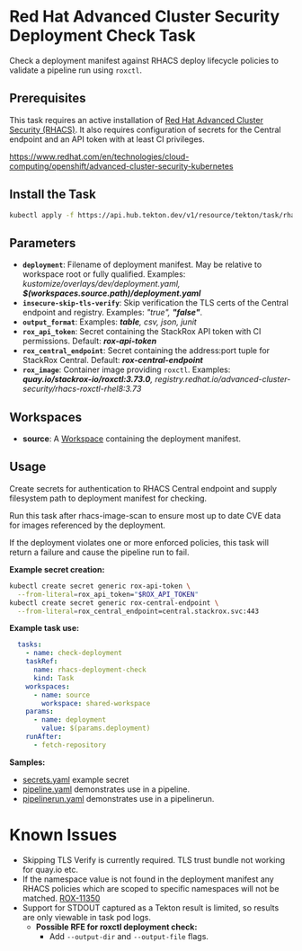 # Red Hat Advanced Cluster Security Deployment Check Task

Check a deployment manifest against RHACS deploy lifecycle policies to validate a pipeline run using `roxctl`.

## Prerequisites

This task requires an active installation of [Red Hat Advanced Cluster Security (RHACS)](https://www.redhat.com/en/resources/advanced-cluster-security-for-kubernetes-datasheet).  It also requires configuration of secrets for the Central endpoint and an API token with at least CI privileges.

<https://www.redhat.com/en/technologies/cloud-computing/openshift/advanced-cluster-security-kubernetes>

## Install the Task

```bash
kubectl apply -f https://api.hub.tekton.dev/v1/resource/tekton/task/rhacs-deployment-check/3.71/raw
```

## Parameters

- **`deployment`**: Filename of deployment manifest. May be relative to workspace root or fully qualified. Examples: _kustomize/overlays/dev/deployment.yaml, **$(workspaces.source.path)/deployment.yaml**_
- **`insecure-skip-tls-verify`**: Skip verification the TLS certs of the Central endpoint and registry. Examples: _"true", **"false"**_.
- **`output_format`**:  Examples: _**table**, csv, json, junit_
- **`rox_api_token`**: Secret containing the StackRox API token with CI permissions. Default: _**rox-api-token**_
- **`rox_central_endpoint`**: Secret containing the address:port tuple for StackRox Central. Default: _**rox-central-endpoint**_
- **`rox_image`**: Container image providing `roxctl`. Examples: _**quay.io/stackrox-io/roxctl:3.73.0**, registry.redhat.io/advanced-cluster-security/rhacs-roxctl-rhel8:3.73_
## Workspaces

- **source**: A [Workspace](https://github.com/tektoncd/pipeline/blob/main/docs/workspaces.md) containing the deployment manifest.

## Usage

Create secrets for authentication to RHACS Central endpoint and supply filesystem path to deployment manifest for checking.

Run this task after rhacs-image-scan to ensure most up to date CVE data for images referenced by the deployment.

If the deployment violates one or more enforced policies, this task will return a failure and cause the pipeline run to fail. 

**Example secret creation:**

```bash
kubectl create secret generic rox-api-token \
  --from-literal=rox_api_token="$ROX_API_TOKEN"
kubectl create secret generic rox-central-endpoint \
  --from-literal=rox_central_endpoint=central.stackrox.svc:443
```

**Example task use:**

```yaml
  tasks:
    - name: check-deployment
    taskRef:
      name: rhacs-deployment-check
      kind: Task
    workspaces:
      - name: source
        workspace: shared-workspace
    params:
      - name: deployment
        value: $(params.deployment)
    runAfter:
      - fetch-repository
```

**Samples:**

* [secrets.yaml](samples/secrets.yaml) example secret
* [pipeline.yaml](samples/pipeline.yaml) demonstrates use in a pipeline.
* [pipelinerun.yaml](samples/pipelinerun.yaml) demonstrates use in a pipelinerun.

# Known Issues

* Skipping TLS Verify is currently required. TLS trust bundle not working for quay.io etc.
* If the namespace value is not found in the deployment manifest any RHACS policies which are scoped to specific namespaces will not be matched. [ROX-11350](https://issues.redhat.com/browse/ROX-11350)
* Support for STDOUT captured as a Tekton result is limited, so results are only viewable in task pod logs.
  * **Possible RFE for roxctl deployment check:**
    * Add `--output-dir` and `--output-file` flags.

